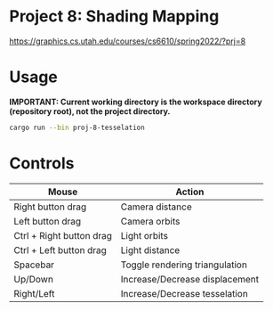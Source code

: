 # Project 8: Shading Mapping

https://graphics.cs.utah.edu/courses/cs6610/spring2022/?prj=8

# Usage

**IMPORTANT: Current working directory is the workspace directory (repository root), not the project directory.**

```sh
cargo run --bin proj-8-tesselation
```

# Controls

| Mouse                          | Action                                       |
|--------------------------------|----------------------------------------------|
| Right button drag              | Camera distance                              |
| Left button drag               | Camera orbits                                |
| Ctrl + Right button drag       | Light orbits                                 |
| Ctrl + Left button drag        | Light distance                               |
| Spacebar                       | Toggle rendering triangulation               |
| Up/Down                        | Increase/Decrease displacement               |
| Right/Left                     | Increase/Decrease tesselation                |
